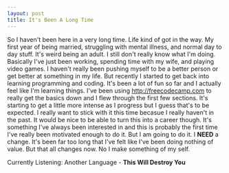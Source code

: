 ```yaml
---
layout: post
title: It's Been A Long Time
---
```


So I haven't been here in a very long time. Life kind of got in the way. My first year of being married, struggling with mental illness, and normal day to day stuff. It's weird being an adult. I still don't really know what I'm doing. Basically I've just been working, spending time with my wife, and playing video games. I haven't really been pushing myself to be a better person or get better at something in my life. But recently I started to get back into learning programming and coding. It's been a lot of fun so far and I actually feel like I'm learning things. I've been using http://freecodecamp.com to really get the basics down and I flew through the first few sections. It's starting to get a little more intense as I progress but I guess that's to be expected. I really want to stick with it this time becasue I really haven't in the past. It would be nice to be able to turn this into a career though. It's something I've always been interested in and this is probably the first time I've really been motivated enough to do it. But I am going to do it. I **NEED** a change. It's been far too long that I've felt like I've been doing nothing of value. But that all changes now. No I make something of my self.  

Currently Listening:     Another Language - **This Will Destroy You**
